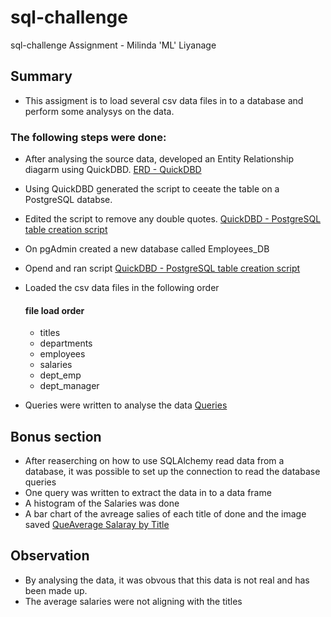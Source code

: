 # sql-challenge

sql-challenge Assignment - Milinda 'ML' Liyanage

## Summary

* This assigment is to load several csv data files in to a database and perform some analysys on the data. 

### The following steps were done: 

* After analysing the source data, developed an Entity Relationship diagarm using QuickDBD. [ERD - QuickDBD](EmployeeSQL/ERD_QuickDBD.png) 
* Using QuickDBD generated the script to ceeate the table on a PostgreSQL databse.
* Edited the script to remove any double quotes. [QuickDBD - PostgreSQL table creation script](EmployeeSQL/PostgreSQL_table_creation_script.sql) 
* On pgAdmin created a new database called Employees_DB
* Opend and ran script [QuickDBD - PostgreSQL table creation script](EmployeeSQL/PostgreSQL_table_creation_script.sql) 

* Loaded the csv data files in the following order
    #### file load order
    * titles
    * departments
    * employees
    * salaries
    * dept_emp
    * dept_manager

* Queries were written to analyse the data [Queries](EmployeeSQL/Queries.sql)

## Bonus section

* After reaserching on how to use SQLAlchemy read data from a database, it was possible to set up the connection to read the database queries
* One query was written to extract the data in to a data frame
* A histogram of the Salaries was done
* A bar chart of the avreage salies of each title of done and the image saved [QueAverage Salaray by Title](EmployeeSQL/Images/Average_Salaray_by_Title_bar.png)

## Observation

* By analysing the data, it was obvous that this data is not real and has been made up.
* The average salaries were not aligning with the titles

